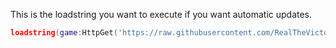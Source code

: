 This is the loadstring you want to execute if you want automatic updates.

```lua
loadstring(game:HttpGet('https://raw.githubusercontent.com/RealTheVictor/EZ/main/E.Z.%20DHA/e.z.%20del%20hood%20aim'))()
```
